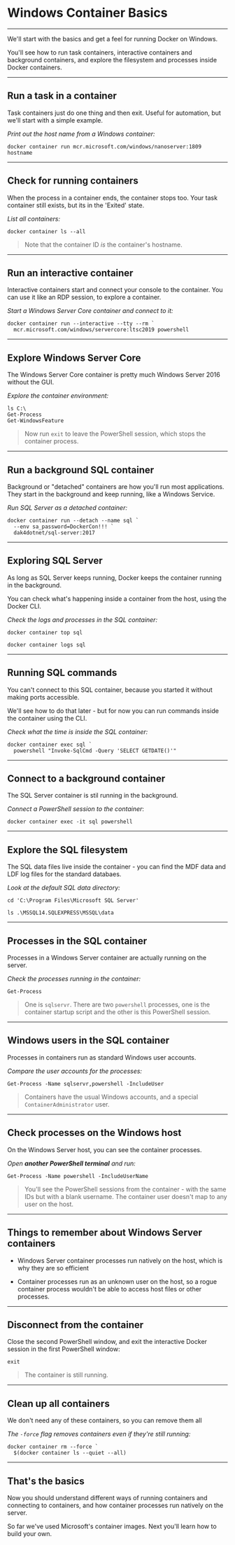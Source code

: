 # Windows Container Basics

---

We'll start with the basics and get a feel for running Docker on Windows.

You'll see how to run task containers, interactive containers and background containers, and explore the filesystem and processes inside Docker containers.

---

## Run a task in a container

Task containers just do one thing and then exit. Useful for automation, but we'll start with a simple example.

_Print out the host name from a Windows container:_

```
docker container run mcr.microsoft.com/windows/nanoserver:1809 hostname
```

---

## Check for running containers

When the process in a container ends, the container stops too. Your task container still exists, but its in the 'Exited' state.

_List all containers:_

```
docker container ls --all
```

> Note that the container ID _is_ the container's hostname.

---

## Run an interactive container

Interactive containers start and connect your console to the container. You can use it like an RDP session, to explore a container.

_Start a Windows Server Core container and connect to it:_

```
docker container run --interactive --tty --rm `
  mcr.microsoft.com/windows/servercore:ltsc2019 powershell
```

---

## Explore Windows Server Core

The Windows Server Core container is pretty much Windows Server 2016 without the GUI.

_Explore the container environment:_

```
ls C:\
Get-Process
Get-WindowsFeature
```

> Now run `exit` to leave the PowerShell session, which stops the container process.

---

## Run a background SQL container

Background or "detached" containers are how you'll run most applications. They start in the background and keep running, like a Windows Service.

_Run SQL Server as a detached container:_

```
docker container run --detach --name sql `
  --env sa_password=DockerCon!!! `
  dak4dotnet/sql-server:2017
```

---

## Exploring SQL Server

As long as SQL Server keeps running, Docker keeps the container running in the background.

You can check what's happening inside a container from the host, using the Docker CLI.

_Check the logs and processes in the SQL container:_

```
docker container top sql
```

```
docker container logs sql
```

---

## Running SQL commands

You can't connect to this SQL container, because you started it without making ports accessible.

We'll see how to do that later - but for now you can run commands inside the container using the CLI.

_Check what the time is inside the SQL container:_

```
docker container exec sql `
  powershell "Invoke-SqlCmd -Query 'SELECT GETDATE()'"
```

---

## Connect to a background container

The SQL Server container is stil running in the background.

_Connect a PowerShell session to the container_:

```
docker container exec -it sql powershell
```

---

## Explore the SQL filesystem

The SQL data files live inside the container - you can find the MDF data and LDF log files for the standard databaes.

_Look at the default SQL data directory:_

```
cd 'C:\Program Files\Microsoft SQL Server'
```

```
ls .\MSSQL14.SQLEXPRESS\MSSQL\data
```

---

## Processes in the SQL container

Processes in a Windows Server container are actually running on the server.

_Check the processes running in the container:_

```
Get-Process
```

> One is `sqlservr`. There are two `powershell` processes, one is the container startup script and the other is this PowerShell session.

---

## Windows users in the SQL container

Processes in containers run as standard Windows user accounts.

_Compare the user accounts for the processes:_

```
Get-Process -Name sqlservr,powershell -IncludeUser
```

> Containers have the usual Windows accounts, and a special `ContainerAdministrator` user.

---

## Check processes on the Windows host

On the Windows Server host, you can see the container processes.

_Open **another PowerShell terminal** and run:_

```
Get-Process -Name powershell -IncludeUserName
```

> You'll see the PowerShell sessions from the container - with the same IDs but with a blank username. The container user doesn't map to any user on the host.

---

## Things to remember about Windows Server containers

- Windows Server container processes run natively on the host, which is why they are so efficient

- Container processes run as an unknown user on the host, so a rogue container process wouldn't be able to access host files or other processes.

---

## Disconnect from the container

Close the second PowerShell window, and exit the interactive Docker session in the first PowerShell window:

```
exit
```

> The container is still running.

---

## Clean up all containers

We don't need any of these containers, so you can remove them all

_The `-force` flag removes containers even if they're still running:_

```
docker container rm --force `
  $(docker container ls --quiet --all)
```

---

## That's the basics

Now you should understand different ways of running containers and connecting to containers, and how container processes run natively on the server.

So far we've used Microsoft's container images. Next you'll learn how to build your own.
